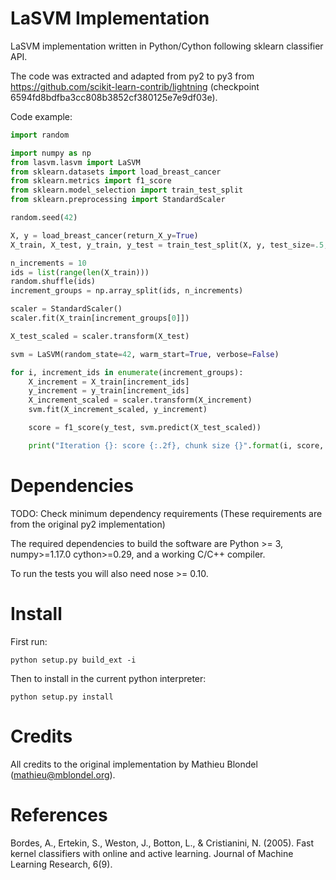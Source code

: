 LaSVM Implementation
====================

LaSVM implementation written in Python/Cython following sklearn classifier API.


The code was extracted and adapted from py2 to py3 from https://github.com/scikit-learn-contrib/lightning (checkpoint 6594fd8bdfba3cc808b3852cf380125e7e9df03e).


Code example:

```python
import random

import numpy as np
from lasvm.lasvm import LaSVM
from sklearn.datasets import load_breast_cancer
from sklearn.metrics import f1_score
from sklearn.model_selection import train_test_split
from sklearn.preprocessing import StandardScaler

random.seed(42)

X, y = load_breast_cancer(return_X_y=True)
X_train, X_test, y_train, y_test = train_test_split(X, y, test_size=.5, random_state=42)

n_increments = 10
ids = list(range(len(X_train)))
random.shuffle(ids)
increment_groups = np.array_split(ids, n_increments)

scaler = StandardScaler()
scaler.fit(X_train[increment_groups[0]])

X_test_scaled = scaler.transform(X_test)

svm = LaSVM(random_state=42, warm_start=True, verbose=False)

for i, increment_ids in enumerate(increment_groups):
    X_increment = X_train[increment_ids]
    y_increment = y_train[increment_ids]
    X_increment_scaled = scaler.transform(X_increment)
    svm.fit(X_increment_scaled, y_increment)

    score = f1_score(y_test, svm.predict(X_test_scaled))

    print("Iteration {}: score {:.2f}, chunk size {}".format(i, score, len(X_increment)))

```



Dependencies
============

TODO: Check minimum dependency requirements (These requirements are from the original py2 implementation)

The required dependencies to build the software are Python >= 3, numpy>=1.17.0 cython>=0.29, and a working C/C++ compiler.

To run the tests you will also need nose >= 0.10.

Install
=======

First run:

```
python setup.py build_ext -i
```

Then to install in the current python interpreter:

```
python setup.py install
```

Credits
=======
All credits to the original implementation by Mathieu Blondel (mathieu@mblondel.org).

References
==========

Bordes, A., Ertekin, S., Weston, J., Botton, L., & Cristianini, N. (2005). Fast kernel classifiers with online and active learning. Journal of Machine Learning Research, 6(9).